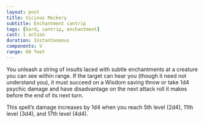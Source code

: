 ```yaml
---
layout: post
title: Vicious Mockery
subtitle: Enchantment cantrip
tags: [bard, cantrip, enchantment]
cast: 1 action
duration: Instantaneous
components: V
range: 60 feet
---
```

You unleash a string of insults laced with subtle enchantments at a creature you can see within range. If the target can hear you (though it need not understand you), it must succeed on a Wisdom saving throw or take 1d4 psychic damage and have disadvantage on the next attack roll it makes before the end of its next turn.

This spell’s damage increases by 1d4 when you reach 5th level (2d4), 11th level (3d4), and 17th level (4d4).